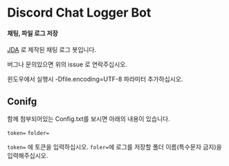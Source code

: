# Discord Chat Logger Bot
#### 채팅, 파일 로그 저장

[JDA](https://github.com/DV8FromTheWorld/JDA) 로 제작된 채팅 로그 봇입니다.

버그나 문의있으면 위의 issue 로 연락주십시오.

윈도우에서 실행시 -Dfile.encoding=UTF-8 파라미터 추가하십시오.

## Conifg

함께 첨부되어있는 Config.txt를 보시면 아래의 내용이 있습니다.

`token=`
`folder=`

`token=` 에 토큰을 입력하십시오. `foler=`에 로그를 저장할 폴더 이름(특수문자 금지)을 입력해주십시오.